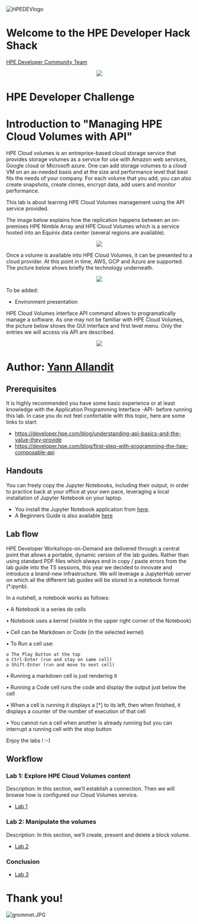 ![HPEDEVlogo](Pictures/hpe-dev-logo.png)

# Welcome to the HPE Developer Hack Shack
[HPE Developer Community Team](https://hpedev.io)

<p align="center">
  <img src="Pictures/hackshackdisco.png">
  
</p>

# HPE Developer Challenge



# Introduction to "Managing HPE Cloud Volumes with API"
HPE Cloud volumes is an entreprise-based cloud storage service that provides storage volumes as a service for use with Amazon web services, Google cloud or Microsoft azure.
One can add storage volumes to a cloud VM on an as-needed basis and at the size and performance level that best fits the needs of your company. For each volume that you add, you can also create snapshots, create clones, encrypt data, add users and monitor performance.

This lab is about learning HPE Cloud Volumes management using the API service provided.

The image below explains how the replication happens between an on-premises HPE Nimble Array and HPE Cloud Volumes which is a service hosted into an Equinix data center (several regions are available).
<p align="center">
  <img src="Pictures/CV_Replication.jpg">
  
</p>

Once a volume is available into HPE Cloud Volumes, it can be presented to a cloud provider. At this point in time, AWS, GCP and Azure are supported. The picture below shows briefly the technology underneath.

<p align="center">
  <img src="Pictures/CV_Architecture_AtGlance.jpg">
  
</p>

To be added:
- Environment presentation

HPE Cloud Volumes interface
API command allows to programatically manage a software. As one may not be familiar with HPE Cloud Volumes, the picture below shows the GUI interface and first level menu.
Only the entries we will access via API are described.

<p align="center">
  <img src="Pictures/CV_GUI.jpg">
  
</p>


# Author: [Yann Allandit](mailto:yann.allandit@hpe.com)


## Prerequisites
It is highly recommended you have some basic experience or at least knowledge with the Application Programming Interface -API- before running this lab.
In case you do not feel confortable with this topic, here are some links to start:
* https://developer.hpe.com/blog/understanding-api-basics-and-the-value-they-provide
* https://developer.hpe.com/blog/first-step-with-programming-the-hpe-composable-api


## Handouts
You can freely copy the Jupyter Notebooks, including their output, in order to practice back at your office at your own pace, leveraging a local installation of Jupyter Notebook on your laptop.
- You install the Jupyter Notebook application from [here](https://jupyter.org/install). 
- A Beginners Guide is also available [here](https://jupyter-notebook-beginner-guide.readthedocs.io/en/latest/what_is_jupyter.html)


## Lab flow
HPE Developer Workshops-on-Demand are delivered through a central point that allows a portable, dynamic version of the lab guides. Rather than using standard PDF files which always end in copy / paste errors from the lab guide into the TS sessions, this year we decided to innovate and introduce a brand-new infrastructure. We will leverage a JupyterHub server on which all the different lab guides will be stored in a notebook format (*.ipynb).

In a nutshell, a notebook works as follows:

• A Notebook is a series de cells

• Notebook uses a kernel (visible in the upper right corner of the Notebook)

• Cell can be Markdown or Code (in the selected kernel)

• To Run a cell use:

    o The Play Button at the top
    o Ctrl-Enter (run and stay on same cell)
    o Shift-Enter (run and move to next cell)
    
• Running a markdown cell is just rendering it

• Running a Code cell runs the code and display the output just below the cell

• When a cell is running it displays a [*] to its left, then when finished, it displays a counter of the number of execution of that cell

• You cannot run a cell when another is already running but you can interrupt a running cell with the stop button


Enjoy the labs ! :-)


## Workflow

### Lab 1: Explore HPE Cloud Volumes content
Description: In this section, we’ll establish a connection. Then we will browse how is configured our Cloud Volumes service.
* [Lab 1](1-WKSHP-Cloud-Vol-Explore.ipynb)

### Lab 2: Manipulate the volumes
Description: In this section, we’ll create, present and delete a block volume.
* [Lab 2](2-WKSHP-Cloud-Vol-Manipulate.ipynb)

### Conclusion
* [Lab 3](3-WKSHP-Cloud-Vol-Conclusion.ipynb)

# Thank you!
![grommet.JPG](Pictures/grommet.JPG)
